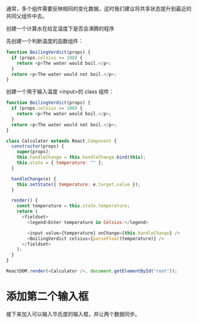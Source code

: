 通常，多个组件需要反映相同的变化数据，这时我们建议将共享状态提升到最近的共同父组件中去。

创建一个计算水在给定温度下是否会沸腾的程序

先创建一个判断温度的函数组件：

```js
function BoilingVerdict(props) {
  if (props.celsius >= 100) {
    return <p>The water would boil.</p>;
  }
  return <p>The water would not boil.</p>;
}
```

创建一个用于输入温度 \<input>的 class 组件：

```js
function BoilingVerdict(props) {
  if (props.celsius >= 100) {
    return <p>The water would boil.</p>;
  }
  return <p>The water would not boil.</p>;
}

class Calculator extends React.Component {
  constructor(props) {
    super(props);
    this.handleChange = this.handleChange.bind(this);
    this.state = { temperature: "" };
  }

  handleChange(e) {
    this.setState({ temperature: e.target.value });
  }

  render() {
    const temperature = this.state.temperature;
    return (
      <fieldset>
        <legend>Enter temperature in Celsius:</legend>

        <input value={temperature} onChange={this.handleChange} />
        <BoilingVerdict celsius={parseFloat(temperature)} />
      </fieldset>
    );
  }
}

ReactDOM.render(<Calculator />, document.getElementById("root"));
```

# 添加第二个输入框

接下来加入可以输入华氏度的输入框，并让两个数据同步。
